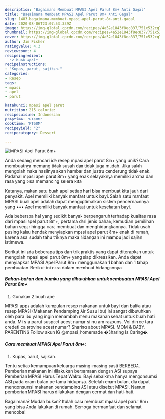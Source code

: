 ```yaml
---
description: "Bagaimana Membuat MPASI Apel Parut 8m+ Anti Gagal"
title: "Bagaimana Membuat MPASI Apel Parut 8m+ Anti Gagal"
slug: 1483-bagaimana-membuat-mpasi-apel-parut-8m-anti-gagal
date: 2020-08-06T23:07:53.339Z
image: https://img-global.cpcdn.com/recipes/4a52e1843f8ec837/751x532cq70/mpasi-apel-parut-8m-foto-resep-utama.jpg
thumbnail: https://img-global.cpcdn.com/recipes/4a52e1843f8ec837/751x532cq70/mpasi-apel-parut-8m-foto-resep-utama.jpg
cover: https://img-global.cpcdn.com/recipes/4a52e1843f8ec837/751x532cq70/mpasi-apel-parut-8m-foto-resep-utama.jpg
author: Jim Fisher
ratingvalue: 4.3
reviewcount: 4
recipeingredient:
- "2 buah apel"
recipeinstructions:
- "Kupas, parut, sajikan."
categories:
- Resep
tags:
- mpasi
- apel
- parut

katakunci: mpasi apel parut 
nutrition: 215 calories
recipecuisine: Indonesian
preptime: "PT40M"
cooktime: "PT60M"
recipeyield: "2"
recipecategory: Dessert

---
```



![MPASI Apel Parut 8m+](https://img-global.cpcdn.com/recipes/4a52e1843f8ec837/751x532cq70/mpasi-apel-parut-8m-foto-resep-utama.jpg)

Anda sedang mencari ide resep mpasi apel parut 8m+ yang unik? Cara membuatnya memang tidak susah dan tidak juga mudah. Jika salah mengolah maka hasilnya akan hambar dan justru cenderung tidak enak. Padahal mpasi apel parut 8m+ yang enak selayaknya memiliki aroma dan rasa yang bisa memancing selera kita.

Katanya, makan satu buah apel setiap hari bisa membuat kita jauh dari penyakit. Apel memiliki banyak manfaat untuk bayi. Salah satu manfaat MPASI buah apel adalah dapat mengoptimalkan sistem pencernaannya yang ••• Apel memiliki banyak manfaat untuk kesehatan bayi.

Ada beberapa hal yang sedikit banyak berpengaruh terhadap kualitas rasa dari mpasi apel parut 8m+, pertama dari jenis bahan, kemudian pemilihan bahan segar hingga cara membuat dan menghidangkannya. Tidak usah pusing kalau hendak menyiapkan mpasi apel parut 8m+ enak di rumah, karena asal sudah tahu triknya maka hidangan ini mampu jadi sajian istimewa.


Berikut ini ada beberapa tips dan trik praktis yang dapat diterapkan untuk mengolah mpasi apel parut 8m+ yang siap dikreasikan. Anda dapat menyiapkan MPASI Apel Parut 8m+ menggunakan 1 bahan dan 1 tahap pembuatan. Berikut ini cara dalam membuat hidangannya.

<!--inarticleads1-->

##### Bahan-bahan dan bumbu yang dibutuhkan untuk pembuatan MPASI Apel Parut 8m+:

1. Gunakan 2 buah apel


MPASI apps adalah kumpulan resep makanan untuk bayi dan balita atau resep MPASI (Makanan Pendamping Air Susu Ibu) ini sangat dibutuhkan oleh para ibu yang ingin menambah menu makanan sehat untuk buah hati anda. Mi s-a parut suspect acest numar si nu am raspuns. Voi din ce tara credeti ca provine acest numar? Sharing about MPASI, MOM &amp; BABY, PARENTING Follow akun IG @mpasi_homemade �Sharing Is Caring�. 

<!--inarticleads2-->

##### Cara membuat MPASI Apel Parut 8m+:

1. Kupas, parut, sajikan.


Tentu setiap kemampuan keluarga masing-masing pasti BERBEDA. Pemberian makanan ini dilakukan bersamaan dengan ASI supaya Pemberian MPASI Harus Tepat Waktu. Bayi sebaiknya hanya mengonsumsi ASI pada enam bulan pertama hidupnya. Setelah enam bulan, dia dapat mengonsumsi makanan pendamping ASI atau disebut MPASI. Namun pemberian MPASI harus dilakukan dengan cermat dan hati-hati. 

Bagaimana? Mudah bukan? Itulah cara membuat mpasi apel parut 8m+ yang bisa Anda lakukan di rumah. Semoga bermanfaat dan selamat mencoba!
